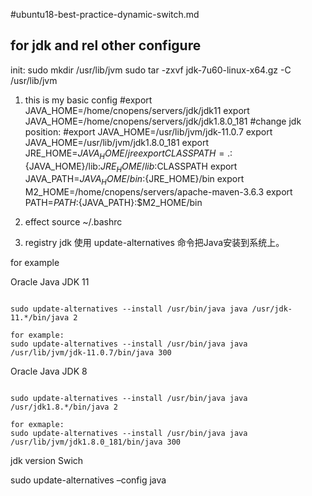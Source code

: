 #ubuntu18-best-practice-dynamic-switch.md

## for jdk and rel other configure

init:
sudo mkdir /usr/lib/jvm
sudo tar -zxvf jdk-7u60-linux-x64.gz -C /usr/lib/jvm

1. this is my basic config
#export JAVA_HOME=/home/cnopens/servers/jdk/jdk11
export JAVA_HOME=/home/cnopens/servers/jdk/jdk1.8.0_181
#change jdk position:
#export JAVA_HOME=/usr/lib/jvm/jdk-11.0.7
export JAVA_HOME=/usr/lib/jvm/jdk1.8.0_181
export JRE_HOME=${JAVA_HOME}/jre
export CLASSPATH=.:${JAVA_HOME}/lib:${JRE_HOME}/lib:$CLASSPATH
export JAVA_PATH=${JAVA_HOME}/bin:${JRE_HOME}/bin
export M2_HOME=/home/cnopens/servers/apache-maven-3.6.3
export PATH=$PATH:${JAVA_PATH}:$M2_HOME/bin

2. effect
source ~/.bashrc

3. registry jdk 
使用 update-alternatives 命令把Java安装到系统上。

for example

Oracle Java JDK 11
```

sudo update-alternatives --install /usr/bin/java java /usr/jdk-11.*/bin/java 2

for example:
sudo update-alternatives --install /usr/bin/java java /usr/lib/jvm/jdk-11.0.7/bin/java 300

```

Oracle Java JDK 8

```

sudo update-alternatives --install /usr/bin/java java /usr/jdk1.8.*/bin/java 2

for exmaple:
sudo update-alternatives --install /usr/bin/java java /usr/lib/jvm/jdk1.8.0_181/bin/java 300

```

jdk version Swich

sudo update-alternatives –config java